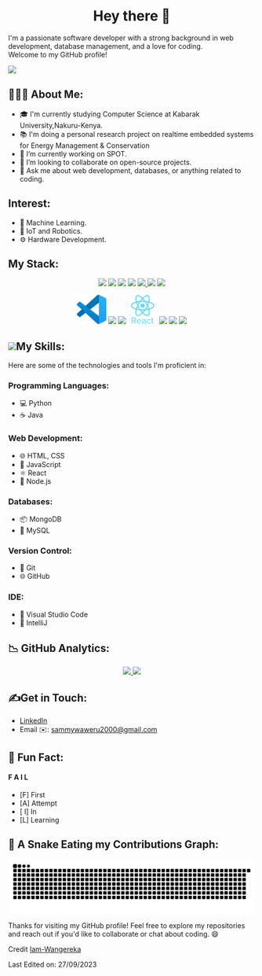 <p align = "center">
<h1 align="center">Hey there  👋 </h1>
</p>
<p align="center">
	
I'm a passionate software developer with a strong background in web development, database management, and a love for coding.<br>
Welcome to my GitHub profile!</p>


<picture> <img align="top" src="https://github.com/7oSkaaa/7oSkaaa/blob/main/Images/Right_Side.gif?raw=true" width="250px"></picture>
<br>


## 👨🏻‍💻 About Me:

- 🎓 I'm currently studying Computer Science at Kabarak University,Nakuru-Kenya.
- 📚 I'm doing a personal research project on realtime embedded systems for Energy Management & Conservation
- 🔭 I’m currently working on SPOT.
- 👯 I’m looking to collaborate on open-source projects.
- 💬 Ask me about web development, databases, or anything related to coding.
  
## Interest:
- 📛 Machine Learning.
- 🤖 IoT and Robotics.
- ⚙️ Hardware Development.


## My Stack:

<p align="center">
	<a href="https://www.coreldraw.com/en/"><img src= "https://img.utdstc.com/icon/62f/136/62f1369d2e49fdcdf4989596eefad984413b9f39a8edcb775ceda2ad736e686c:100" width="60"></a>
	<a href="https://www.python.org/"><img src="https://www.vectorlogo.zone/logos/python/python-icon.svg" width="60"></a>
	<a href="https://www.javascript.com/"><img src="https://upload.wikimedia.org/wikipedia/commons/thumb/6/6a/JavaScript-logo.png/768px-JavaScript-logo.png"width="60"></a>
	<a href="https://www.java.com/"><img src="https://upload.wikimedia.org/wikipedia/en/thumb/3/30/Java_programming_language_logo.svg/800px-Java_programming_language_logo.svg.png" width="60"></a>
	<a href="https://www.mongodb.com/"><img src="https://images.crunchbase.com/image/upload/c_lpad,h_256,w_256,f_auto,q_auto:eco,dpr_1/erkxwhl1gd48xfhe2yld" width="60">        
	<a href="https://nodejs.org/en/"><img src="https://upload.wikimedia.org/wikipedia/commons/thumb/d/d9/Node.js_logo.svg/590px-Node.js_logo.svg.png" width="60"></a>
	<a href="https://www.adobe.com/products/illustrator.html"><img src="https://www.vectorlogo.zone/logos/adobe_illustrator/adobe_illustrator-icon.svg" width="60"></a>
</p>
<p align="center">
	<a href="https://code.visualstudio.com/"><img src="https://raw.githubusercontent.com/github/explore/80688e429a7d4ef2fca1e82350fe8e3517d3494d/topics/visual-studio-code/visual-studio-code.png" width="60"></a>
	<a href="https://www.mysql.com/"><img src="https://upload.wikimedia.org/wikipedia/fr/thumb/6/62/MySQL.svg/1200px-MySQL.svg.png" width="60"></a>
	<a href="https://nodejs.org/en"><img src="https://seeklogo.com/images/N/nodejs-logo-FBE122E377-seeklogo.com.png" width="60"></a>
	<a href="https://reactjs.org/"><img src="https://github.com/devicons/devicon/blob/master/icons/react/react-original-wordmark.svg" width="60"></a>
	<a href="https://www.arduino.cc/"><img src="https://upload.wikimedia.org/wikipedia/commons/thumb/8/87/Arduino_Logo.svg/1280px-Arduino_Logo.svg.png" width="60"></a>
	<a href="https://ubuntu.com/"><img src="https://res.cloudinary.com/canonical/image/fetch/f_auto,q_auto,fl_sanitize,w_106,h_150/https://assets.ubuntu.com/v1/d9c2c5bf-ubuntu_certified.png" width="60"></a>
	<a href="https://github.com/Iam-Wangereka/"><img src="https://www.vectorlogo.zone/logos/github/github-icon.svg" width="60"></a>
</p>

## <picture><img src = "https://github.com/7oSkaaa/7oSkaaa/blob/main/Images/about_me.gif?raw=true" width = 50px></picture>My Skills:

Here are some of the technologies and tools I'm proficient in:

### Programming Languages:
- 💻 Python
- ☕ Java

### Web Development:
- 🌐 HTML, CSS
- 🚀 JavaScript
- ⚛️ React
- 📡 Node.js

### Databases:
- 📦 MongoDB
- 🐬 MySQL

### Version Control:
- 📝 Git
- 🌐 GitHub

### IDE:
- 🧰 Visual Studio Code
- 🧩 IntelliJ


## 📉 GitHub Analytics:
<p align="center">
<a href="https://github.com/Iam-Wangereka">
  <img height="180em" src="https://github-readme-stats-eight-theta.vercel.app/api?username=Iam-Wangereka&show_icons=true&theme=algolia&include_all_commits=true&count_private=true"/>
  <img height="180em" src="https://github-readme-stats-eight-theta.vercel.app/api/top-langs/?username=Iam-Wangereka&layout=compact&langs_count=8&theme=algolia"/>
</a>
</p>

## ✍️Get in Touch:

- [LinkedIn](https://www.linkedin.com/in/waweru-wangereka-6b9a20244/)
- Email ✉️: [sammywaweru2000@gmail.com](mailto:sammywaweru2000@gmail.com)

## 🌱 Fun Fact:

 #### F  A  I  L

- [F] First
- [A] Attempt
- [ I] In
- [L] Learning


## 🐍 A Snake Eating my Contributions Graph:
	
<p align = "center">
	<img src = "https://github.com/7oSkaaa/7oSkaaa/blob/output/github-contribution-grid-snake.svg?" alt = "Snake Game"/>
</p>

<p>
Thanks for visiting my GitHub profile! Feel free to explore my repositories and reach out if you'd like to collaborate or chat about coding. 😄
</p>

<p align="center">
	
Credit [Iam-Wangereka](https://github.com/Iam-Wangereka/)

Last Edited on: 27/09/2023
